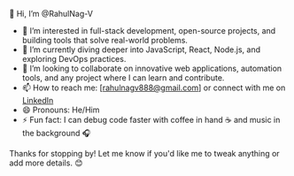 👋 Hi, I’m @RahulNag-V

- 👀 I’m interested in full-stack development, open-source projects, and building tools that solve real-world problems.  
- 🌱 I’m currently diving deeper into JavaScript, React, Node.js, and exploring DevOps practices.  
- 💞️ I’m looking to collaborate on innovative web applications, automation tools, and any project where I can learn and contribute.  
- 📫 How to reach me: [rahulnagv888@gmail.com] or connect with me on [LinkedIn](www.linkedin.com/in/rahulnagv)  
- 😄 Pronouns: He/Him  
- ⚡ Fun fact: I can debug code faster with coffee in hand ☕ and music in the background 🎧

Thanks for stopping by! Let me know if you'd like me to tweak anything or add more details. 😊

